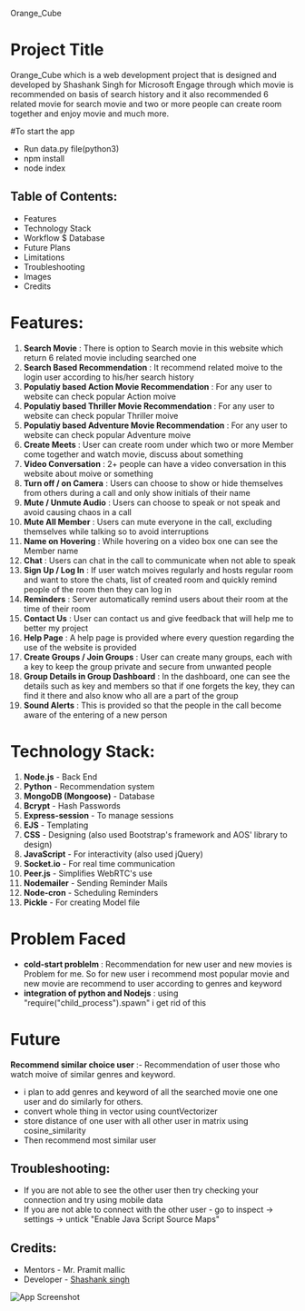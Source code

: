 Orange_Cube
# Project Title

Orange_Cube which is a web development project that is designed and developed by Shashank Singh for Microsoft Engage through which movie is recommended on basis of search history and it also recommended 6 related movie for search movie and two or more people can create room together and enjoy movie and much more.


#To start the app
- Run data.py file(python3)
- npm install
- node index


## Table of Contents:

- Features
- Technology Stack
- Workflow $ Database
- Future Plans
- Limitations
- Troubleshooting
- Images
- Credits

# Features:
1. **Search Movie** : There is option to Search movie in this website which return 6 related movie including searched one
2. **Search Based Recommendation** : It recommend related moive to the login user according to his/her search history
4. **Populatiy based Action Movie Recommendation** : For any user to website can check popular Action moive
4. **Populatiy based Thriller Movie Recommendation** : For any user to website can check popular Thriller moive
4. **Populatiy based Adventure Movie Recommendation** : For any user to website can check popular Adventure moive
5. **Create Meets** : User can create room under which two or more Member come together and watch movie, discuss about something
5. **Video Conversation** : 2+ people can have a video conversation in this website about moive or something
6. **Turn off / on Camera** : Users can choose to show or hide themselves from others during a call and only show initials of their name
6. **Mute / Unmute Audio** : Users can choose to speak or not speak and avoid causing chaos in a call
7. **Mute All Member** : Users can mute everyone in the call, excluding themselves while talking so to avoid interruptions
8. **Name on Hovering** : While hovering on a video box one can see the Member name
20. **Chat** : Users can chat in the call to communicate when not able to speak
11. **Sign Up / Log In** : If user watch moives regularly and hosts regular room and want to store the chats, list of created room and quickly remind people of the room then they can log in
52. **Reminders** : Server automatically remind users about their room at the time of their room
22. **Contact Us** : User can contact us and give feedback that will help me to better my project
23. **Help Page** : A help page is provided where every question regarding the use of the website is provided
25. **Create Groups / Join Groups** : User can create many groups, each with a key to keep the group private and secure from unwanted people
24. **Group Details in Group Dashboard** : In the dashboard, one can see the details such as key and members so that if one forgets the key, they can find it there and also know who all are a part of the group
20. **Sound Alerts** : This is provided so that the people in the call become aware of the entering of a new person


# Technology Stack:
1. **Node.js** - Back End
2. **Python** - Recommendation system
2. **MongoDB (Mongoose)** - Database
3. **Bcrypt** - Hash Passwords
4. **Express-session** - To manage sessions
5. **EJS** - Templating
6. **CSS** - Designing (also used Bootstrap's framework and AOS' library to design)
5. **JavaScript** - For interactivity (also used jQuery)
5. **Socket.io** - For real time communication
8. **Peer.js** - Simplifies WebRTC's use
8. **Nodemailer** - Sending Reminder Mails
8. **Node-cron** - Scheduling Reminders
9. **Pickle** - For creating Model file




# Problem Faced
- **cold-start problelm** : Recommendation for new user and new movies is Problem for me. So for new user i recommend most popular movie and new movie are recommend to user according to genres and keyword
- **integration of python and Nodejs** : using "require("child_process").spawn" i get rid of this



# **Future**
**Recommend similar choice user** :- Recommendation of user those who watch moive of similar genres and keyword.
- i plan to add genres and keyword of all the searched movie one one user and do similarly for others.
- convert whole thing in vector using countVectorizer
- store distance of one user with all other user in matrix using cosine_similarity
- Then recommend most similar user


## Troubleshooting:
- If you are not able to see the other user then try checking your connection and try using mobile data
- If you are not able to connect with the other user - go to inspect -> settings -> untick "Enable Java Script Source Maps"


## Credits:
- Mentors - Mr. Pramit mallic
- Developer - [Shashank singh](https://github.com/singhshashank25)


![App Screenshot](https://via.placeholder.com/468x300?text=App+Screenshot+Here)
